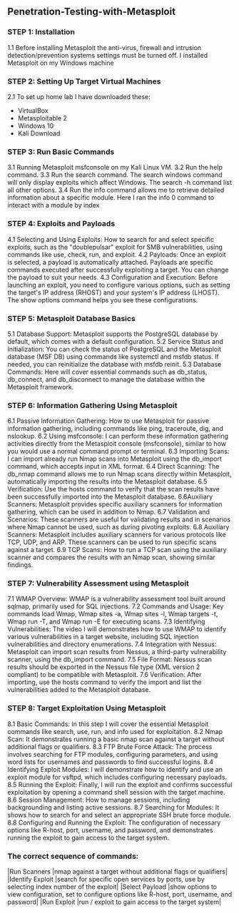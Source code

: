 ## Penetration-Testing-with-Metasploit 

### STEP 1: Installation 
1.1 Before installing Metasploit the anti-virus, firewall and intrusion detection/prevention systems settings must be turned off. I installed Metasploit on my Windows machine

### STEP 2: Setting Up Target Virtual Machines
2.1 To set up home lab I have downloaded these:

- VirtualBox 
-	Metasploitable 2
-	Windows 10
-	Kali Download 

### STEP 3: Run Basic Commands
3.1 Running Metasploit msfconsole on my Kali Linux VM.
3.2 Run the help command.
3.3 Run the search command. The search windows command will only display exploits which affect Windows. The search -h command list all other options.
3.4 Run the info command allows me to retrieve detailed information about a specific module. Here I ran the info 0 command to interact with a module by index

### STEP 4: Exploits and Payloads
4.1 Selecting and Using Exploits: How to search for and select specific exploits, such as the "doublepulsar" exploit for SMB vulnerabilities, using commands like use, check, run, and exploit.
4.2 Payloads: Once an exploit is selected, a payload is automatically attached. Payloads are specific commands executed after successfully exploiting a target. You can change the payload to suit your needs.
4.3 Configuration and Execution: Before launching an exploit, you need to configure various options, such as setting the target's IP address (RHOST) and your system's IP address (LHOST). The show options command helps you see these configurations.

### STEP 5: Metasploit Database Basics
5.1 Database Support: Metasploit supports the PostgreSQL database by default, which comes with a default configuration.
5.2 Service Status and Initialization: You can check the status of PostgreSQL and the Metasploit database (MSF DB) using commands like systemctl and msfdb status. If needed, you can reinitialize the database with msfdb reinit.
5.3 Database Commands: Here will cover essential commands such as db_status, db_connect, and db_disconnect to manage the database within the Metasploit framework.

### STEP 6: Information Gathering Using Metasploit
6.1 Passive Information Gathering: How to use Metasploit for passive information gathering, including commands like ping, traceroute, dig, and nslookup.
6.2 Using msfconsole: I can perform these information gathering activities directly from the Metasploit console (msfconsole), similar to how you would use a normal command prompt or terminal.
6.3 Importing Scans: I can import already run Nmap scans into Metasploit using the db_import command, which accepts input in XML format.
6.4 Direct Scanning: The db_nmap command allows me to run Nmap scans directly within Metasploit, automatically importing the results into the Metasploit database.
6.5 Verification: Use the hosts command to verify that the scan results have been successfully imported into the Metasploit database.
6.6Auxiliary Scanners: Metasploit provides specific auxiliary scanners for information gathering, which can be used in addition to Nmap.
6.7 Validation and Scenarios: These scanners are useful for validating results and in scenarios where Nmap cannot be used, such as during pivoting exploits.
6.8 Auxiliary Scanners: Metasploit includes auxiliary scanners for various protocols like TCP, UDP, and ARP. These scanners can be used to run specific scans against a target.
6.9 TCP Scans: How to run a TCP scan using the auxiliary scanner and compares the results with an Nmap scan, showing similar findings.

### STEP 7: Vulnerability Assessment using Metasploit 
7.1	WMAP Overview: WMAP is a vulnerability assessment tool built around sqlmap, primarily used for SQL injections.
7.2	Commands and Usage: Key commands load Wmap, Wmap sites -a, Wmap sites -l, Wmap targets -t, Wmap run -T, and Wmap run -E for executing scans.
7.3	Identifying Vulnerabilities: The video I will demonstrates how to use WMAP to identify various vulnerabilities in a target website, including SQL injection vulnerabilities and directory enumerations.
7.4 Integration with Nessus: Metasploit can import scan results from Nessus, a third-party vulnerability scanner, using the db_import command.
7.5 File Format: Nessus scan results should be exported in the Nessus file type (XML version 2 compliant) to be compatible with Metasploit.
7.6 Verification: After importing, use the hosts command to verify the import and list the vulnerabilities added to the Metasploit database.

### STEP 8: Target Exploitation Using Metasploit
8.1	Basic Commands: In this step I will cover the essential Metasploit commands like search, use, run, and info used for exploitation.
8.2	Nmap Scan: It demonstrates running a basic nmap scan against a target without additional flags or qualifiers.
8.3	FTP Brute Force Attack: The process involves searching for FTP modules, configuring parameters, and using word lists for usernames and passwords to find successful logins.
8.4	Identifying Exploit Modules: I will demonstrate how to identify and use an exploit module for vsftpd, which includes configuring necessary payloads.
8.5	Running the Exploit: Finally, I will run the exploit and confirms successful exploitation by opening a command shell session with the target machine.
8.6	Session Management: How to manage sessions, including backgrounding and listing active sessions.
8.7	Searching for Modules: It shows how to search for and select an appropriate SSH brute force module.
8.8	Configuring and Running the Exploit: The configuration of necessary options like R-host, port, username, and password, and demonstrates running the exploit to gain access to the target system.

### The correct sequence of commands:
|Run Scanners     |nmap  against a target without additional flags or qualifiers|
|Identify Exploit |search for specific open services by ports, use by selecting index number of the exploit|
|Select Payload   |show options to view configuration, set to configure options like R-host, port, username, and password|
|Run Exploit      |run / exploit to gain access to the target system|

